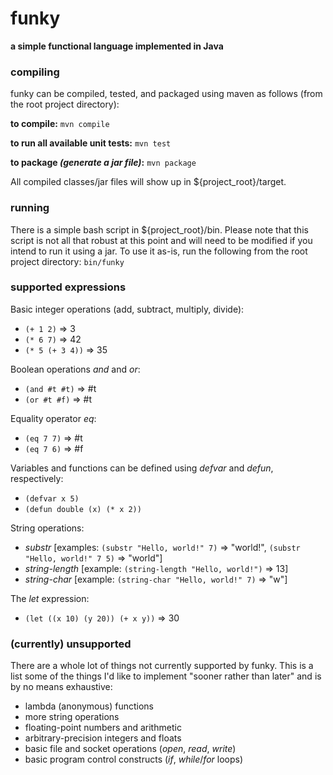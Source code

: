 # funky
__a simple functional language implemented in Java__

### compiling
funky can be compiled, tested, and packaged using maven as follows (from the root project directory):

__to compile:__ `mvn compile`

__to run all available unit tests:__ `mvn test`

__to package *(generate a jar file)*:__ `mvn package`

All compiled classes/jar files will show up in ${project_root}/target.

### running
There is a simple bash script in ${project_root}/bin. Please note that this script is not all that robust at this point
and will need to be modified if you intend to run it using a jar. To use it as-is, run the following from the root
project directory: `bin/funky`

### supported expressions

Basic integer operations (add, subtract, multiply, divide):

* `(+ 1 2)` => 3
* `(* 6 7)` => 42
* `(* 5 (+ 3 4))` => 35

Boolean operations _and_ and _or_:

* `(and #t #t)` => #t
* `(or #t #f)` => #t

Equality operator _eq_:

* `(eq 7 7)` => #t
* `(eq 7 6)` => #f

Variables and functions can be defined using _defvar_ and _defun_, respectively:

* `(defvar x 5)`
* `(defun double (x) (* x 2))`

String operations:

* _substr_ [examples: `(substr "Hello, world!" 7)` => "world!", `(substr "Hello, world!" 7 5)` => "world"]
* _string-length_ [example: `(string-length "Hello, world!")` => 13]
* _string-char_ [example: `(string-char "Hello, world!" 7)` => "w"]

The _let_ expression:

* `(let ((x 10) (y 20)) (+ x y))` => 30

### (currently) unsupported

There are a whole lot of things not currently supported by funky. This is a list some of the things I'd like to implement "sooner rather than later" and is by no means exhaustive:

* lambda (anonymous) functions
* more string operations
* floating-point numbers and arithmetic
* arbitrary-precision integers and floats
* basic file and socket operations (_open_, _read_, _write_)
* basic program control constructs (_if_, _while_/_for_ loops)
